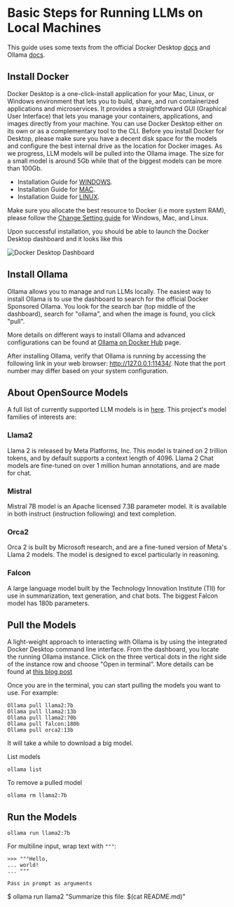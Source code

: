 # Basic Steps for Running LLMs on Local Machines
This guide uses some texts from the official Docker Desktop [docs](https://docs.docker.com/desktop/) and Ollama [docs](https://github.com/jmorganca/ollama/tree/main/docs).

## Install Docker
Docker Desktop is a one-click-install application for your Mac, Linux, or Windows environment that lets you to build, share, and run containerized applications and microservices. It provides a straightforward GUI (Graphical User Interface) that lets you manage your containers, applications, and images directly from your machine. You can use Docker Desktop either on its own or as a complementary tool to the CLI.
Before you install Docker for Desktop, please make sure you have a decent disk space for the models and configure the best internal drive as the location for Docker images. As we progress, LLM models will be pulled into the Ollama image. The size for a small model is around 5Gb while that of the biggest models can be more than 100Gb.
* Installation Guide for [WINDOWS](https://docs.docker.com/desktop/install/windows-install/).
* Installation Guide for [MAC](https://docs.docker.com/desktop/install/mac-install/).
* Installation Guide for [LINUX](https://docs.docker.com/desktop/install/linux-install/).

Make sure you allocate the best resource to Docker (i.e more system RAM), please follow the [Change Setting guide](https://docs.docker.com/desktop/settings/windows/) for Windows, Mac, and Linux.

Upon successful installation, you should be able to launch the Docker Desktop dashboard and it looks like this

![Docker Desktop Dashboard](https://github.com/Cybonto/OllaBench/assets/83996716/b1e853b3-43af-4a4a-81df-a68fd44602c3)

## Install Ollama
Ollama allows you to manage and run LLMs locally. The easiest way to install Ollama is to use the dashboard to search for the official Docker Sponsored Ollama. You look for the search bar (top middle of the dashboard), search for "ollama", and when the image is found, you click "pull".

More details on different ways to install Ollama and advanced configurations can be found at [Ollama on Docker Hub](https://hub.docker.com/r/ollama/ollama) page.

After installing Ollama, verify that Ollama is running by accessing the following link in your web browser: http://127.0.0.1:11434/. Note that the port number may differ based on your system configuration.

## About OpenSource Models
A full list of currently supported LLM models is in [here](https://ollama.ai/library). This project's model families of interests are:
### Llama2
Llama 2 is released by Meta Platforms, Inc. This model is trained on 2 trillion tokens, and by default supports a context length of 4096. Llama 2 Chat models are fine-tuned on over 1 million human annotations, and are made for chat.
### Mistral
Mistral 7B model is an Apache licensed 7.3B parameter model. It is available in both instruct (instruction following) and text completion.
### Orca2
Orca 2 is built by Microsoft research, and are a fine-tuned version of Meta's Llama 2 models. The model is designed to excel particularly in reasoning. 
### Falcon
A large language model built by the Technology Innovation Institute (TII) for use in summarization, text generation, and chat bots. The biggest Falcon model has 180b parameters.

## Pull the Models
A light-weight approach to interacting with Ollama is by using the integrated Docker Desktop command line interface. From the dashboard, you locate the running Ollama instance. Click on the three vertical dots in the right side of the instance row and choose "Open in terminal". More details can be found at [this blog post](https://www.docker.com/blog/integrated-terminal-for-running-containers-extended-integration-with-containerd-and-more-in-docker-desktop-4-12/)

Once you are in the terminal, you can start pulling the models you want to use. For example:
```
Ollama pull llama2:7b
Ollama pull llama2:13b
Ollama pull llama2:70b
Ollama pull falcon:180b
Ollama pull orca2:13b
```
It will take a while to download a big model.

List models
```
ollama list
```

To remove a pulled model
```
ollama rm llama2:7b
```

## Run the Models
```
ollama run llama2:7b
```

For multiline input, wrap text with `"""`:
```
>>> """Hello,
... world!
... """

Pass in prompt as arguments
```
$ ollama run llama2 "Summarize this file: $(cat README.md)"
```

